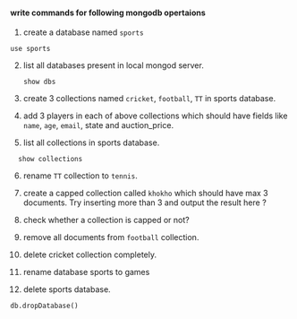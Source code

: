 #### write commands for following mongodb opertaions

1. create a database named `sports`

```
use sports
```

2. list all databases present in local mongod server.

   ```
   show dbs
   ```

3. create 3 collections named `cricket`, `football`, `TT` in sports database.

4) add 3 players in each of above collections which should have fields like `name`, `age`, `email`, state and auction_price.

5) list all collections in sports database.

```
  show collections
```

6. rename `TT` collection to `tennis`.

7. create a capped collection called `khokho` which should have max 3 documents.
   Try inserting more than 3 and output the result here ?

8. check whether a collection is capped or not?

9. remove all documents from `football` collection.

10. delete cricket collection completely.

11. rename database sports to games

12. delete sports database.

```
db.dropDatabase()
```
